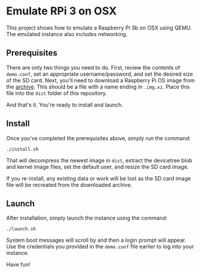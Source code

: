 # Emulate RPi 3 on OSX
This project shows how to emulate a Raspberry Pi 3b on OSX using
QEMU. The emulated instance also includes networking.

## Prerequisites
There are only two things you need to do. First, review the contents
of `demo.conf`, set an appropriate username/password, and set the
desired size of the SD card. Next, you'll need to download a Raspberry
Pi OS image from the [archive](https://downloads.raspberrypi.org/raspios_lite_arm64/images/). This should be a file with a name ending in `.img.xz`.
Place this file into the `dist` folder of this repository.

And that's it. You're ready to install and launch.

## Install
Once you've completed the prerequisites above, simply run the
command:

    ./install.sh

That will decompress the newest image in `dist`, extract the
devicetree blob and kernel image files, set the default user, and
resize the SD card image.

If you re-install, any existing data or work will be lost as the
SD card image file will be recreated from the downloaded archive.

## Launch
After installation, simply launch the instance using the command:

    ./launch.sh

System boot messages will scroll by and then a login prompt will
appear. Use the credentials you provided in the `demo.conf` file
earlier to log into your instance.

Have fun!

